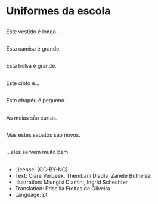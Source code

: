# Uniformes da escola

##
Este vestido é longo.

##
Esta camisa é grande.

##
Esta bolsa é grande.

##
Este cinto é...

##
Este chapéu é pequeno.

##
As meias são curtas.

##
Mas estes sapatos são novos.

##
...eles servem muito bem.

##
* License: [CC-BY-NC]
* Text: Clare Verbeek, Thembani Dladla, Zanele Buthelezi
* Illustration: Mlungisi Dlamini, Ingrid Schechter
* Translation: Priscilla Freitas de Oliveira
* Language: pt
